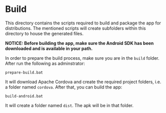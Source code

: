 # Build

This directory contains the scripts required to build and package the app for distributions. The mentioned scripts
will create subfolders within this directory to house the generated files.

**NOTICE: Before building the app, make sure the Android SDK has been downloaded and is available in your path.**

In order to prepare the build process, make sure you are in the `build` folder. After run the following as adminstrator:

```
prepare-build.bat
```

It will download Apache Cordova and create the required project folders, i.e. a folder named `cordova`. After that, you can build the app:

```
build-android.bat
```

It will create a folder named `dist`. The apk will be in that folder.
